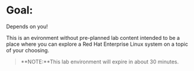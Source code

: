 # Goal:

Depends on you!  

This is an evironment without pre-planned lab content intended
to be a place where you can explore a Red Hat Enterprise Linux system on
a topic of your choosing.

>**NOTE:**This lab environment will expire in about 30 minutes.
